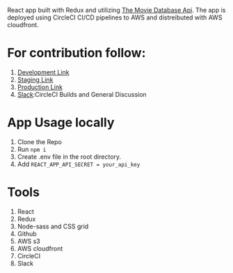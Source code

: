 React app built with Redux and utilizing [The Movie Database Api](https://developers.themoviedb.org/3/getting-started/introduction). The app is deployed using CircleCI CI/CD pipelines to AWS and distreibuted with AWS cloudfront.

# For contribution follow:
1. [Development Link](https://dxn5d6at8t7pl.cloudfront.net)
2. [Staging Link](https://d3n18d2h3yrzto.cloudfront.net)
3. [Production Link](https://d2pvbf0t9xl5v2.cloudfront.net)
4. [Slack](https://join.slack.com/t/circleci-devlogs/shared_invite/zt-jdprkpef-GLoBNrm54Mpc0zA19GEnVg):CircleCI Builds and General Discussion

# App Usage locally
1. Clone the Repo
2. Run ```npm i```
3. Create .env file in the root directory.
4. Add ```REACT_APP_API_SECRET = your_api_key```

# Tools
1. React
2. Redux
3. Node-sass and CSS grid
4. Github
5. AWS s3
6. AWS cloudfront
7. CircleCI
8. Slack

